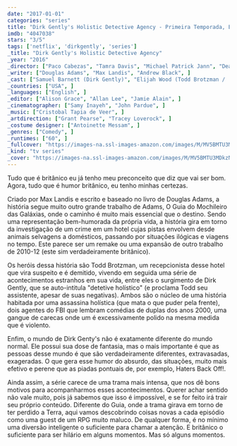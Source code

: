 ```yaml
---
date: "2017-01-01"
categories: "series"
title: "Dirk Gently's Holistic Detective Agency - Primeira Temporada, Episódios 1 ao 3"
imdb: "4047038"
stars: "3/5"
tags: ['netflix', 'dirkgently', 'series']
_title: "Dirk Gently's Holistic Detective Agency"
_year: "2016"
_director: ["Paco Cabezas", "Tamra Davis", "Michael Patrick Jann", "Dean Parisot", ]
_writer: ["Douglas Adams", "Max Landis", "Andrew Black", ]
_cast: ["Samuel Barnett (Dirk Gently)", "Elijah Wood (Todd Brotzman / ...)", "Hannah Marks (Amanda Brotzman / ...)", "Fiona Dourif (Bart Curlish)", "Jade Eshete (Farah Black)", "Mpho Koaho (Ken)", "Michael Eklund (Martin)", "Dustin Milligan (Sgt. Hugo Friedkin / ...)", "Neil Brown Jr. (Estevez)", ]
_countries: ["USA", ]
_languages: ["English", ]
_editor: ["Alison Grace", "Allan Lee", "Jamie Alain", ]
_cinematographer: ["Samy Inayeh", "John Pardue", ]
_music: ["Cristobal Tapia de Veer", ]
_artdirection: ["Grant Pearse", "Tracey Loverock", ]
_costume designer: ["Antoinette Messam", ]
_genres: ["Comedy", ]
_runtimes: ["60", ]
_fullcover: "https://images-na.ssl-images-amazon.com/images/M/MV5BMTU3MDkzNzM5NF5BMl5BanBnXkFtZTgwMzEyNTgyMDI@.jpg"
_kind: "tv series"
_cover: "https://images-na.ssl-images-amazon.com/images/M/MV5BMTU3MDkzNzM5NF5BMl5BanBnXkFtZTgwMzEyNTgyMDI@._V1._SX95_SY140_.jpg"
---
```

Tudo que é britânico eu já tenho meu preconceito que diz que vai ser bom. Agora, tudo que é humor britânico, eu tenho minhas certezas.

Criado por Max Landis e escrito e baseado no livro de Douglas Adams, a história segue muito outro grande trabalho de Adams, O Guia do Mochileiro das Galáxias, onde o caminho é muito mais essencial que o destino. Sendo uma representação bem-humorada da própria vida, a história gira em torno da investigação de um crime em um hotel cujas pistas envolvem desde animais selvagens a domésticos, passando por situações ilógicas e viagens no tempo. Este parece ser um remake ou uma expansão de outro trabalho de 2010-12 (este sim verdadeiramente britânico).

Os heróis dessa história são Todd Brotzman, um recepcionista desse hotel que vira suspeito e é demitido, vivendo em seguida uma série de acontecimentos estranhos em sua vida, entre eles o surgimento de Dirk Gently, que se auto-intitula "detetive holístico" (e proclama Todd seu assistente, apesar de suas negativas). Ambos são o núcleo de uma história habitada por uma assassina holística (que mata o que puder pela frente), dois agentes do FBI que lembram comédias de duplas dos anos 2000, uma gangue de carecas onde um é excessivamente polido na mesma medida que é violento.

Enfim, o mundo de Dirk Genty's não é exatamente diferente do mundo normal. Ele possui sua dose de fantasia, mas o mais importante é que as pessoas desse mundo é que são verdadeiramente diferentes, extravasadas, exageradas. O que gera esse humor do absurdo, das situações, muito mais efetivo e perene que as piadas pontuais de, por exemplo, Haters Back Off!.

Ainda assim, a série carece de uma trama mais intensa, que nos dê bons motivos para acompanharmos esses acontecimentos. Querer achar sentido não vale muito, pois já sabemos que isso é impossível, e se for feito irá trair seu próprio conteúdo. Diferente do Guia, onde a trama girava em torno de ter perdido a Terra, aqui vamos descobrindo coisas novas a cada episódio como uma guest de um RPG muito maluco. De qualquer forma, é no mínimo uma diversão inteligente o suficiente para chamar a atenção. E britânico o suficiente para ser hilário em alguns momentos. Mas só alguns momentos.
